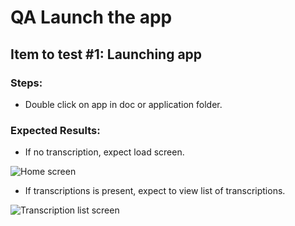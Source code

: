 # QA Launch the app

## Item to test #1: Launching app

### Steps:
- Double click on app in doc or application folder.

### Expected Results:
- If no transcription, expect load screen.

![Home screen ]()

- If transcriptions is present, expect to view list of transcriptions. 

![Transcription list screen]()

